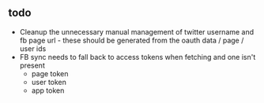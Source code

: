 ## todo

- Cleanup the unnecessary manual management of twitter username and fb page url - these should be generated from the oauth data / page / user ids
- FB sync needs to fall back to access tokens when fetching and one isn't present
	- page token
	- user token
	- app token
